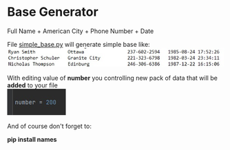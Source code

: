 # Base Generator
Full Name + American City + Phone Number + Date 

File [simple_base.py](simple_base.py) will generate simple base like:
<br><img src="docs/screenshot.jpg"/>

With editing value of **number** you controlling new pack of data that will be **added** to your file
<br><img src="docs/number.jpg"/>

And of course don't forget to:

**pip install names**
